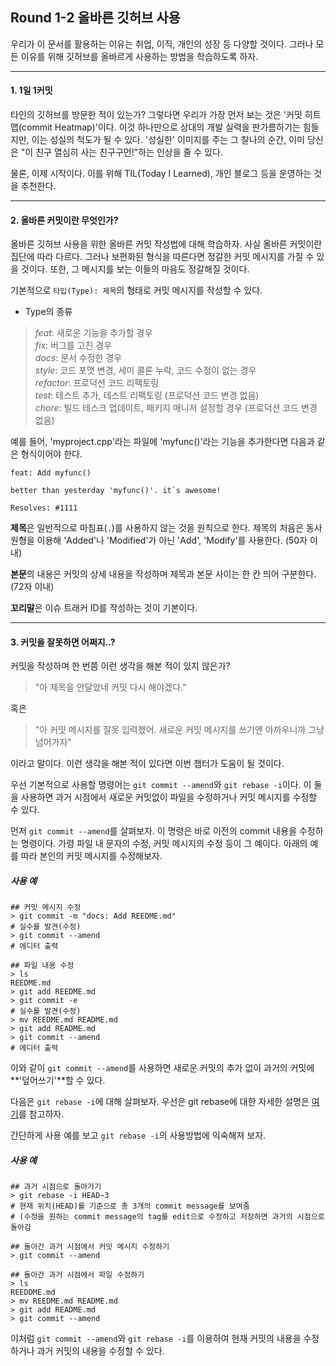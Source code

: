 ## Round 1-2 올바른 깃허브 사용

우리가 이 문서를 활용하는 이유는 취업, 이직, 개인의 성장 등 다양할 것이다. 그러나 모든 이유를 위해 깃허브를 올바르게 사용하는 방법을 학습하도록 하자.

---

#### 1. 1일 1커밋

타인의 깃허브를 방문한 적이 있는가? 그렇다면 우리가 가장 먼저 보는 것은 '커밋 히트맵(commit Heatmap)'이다. 이것 하나만으로 상대의 개발 실력을 판가름하기는 힘들지만, 이는 성실의 척도가 될 수 있다. '성실한' 이미지를 주는 그 찰나의 순간, 이미 당신은 "이 친구 열심히 사는 친구구먼!"하는 인상을 줄 수 있다.

물론, 이제 시작이다. 이를 위해 TIL(Today I Learned), 개인 블로그 등을 운영하는 것을 추천한다.

---

#### 2. 올바른 커밋이란 무엇인가?

올바른 깃허브 사용을 위한 올바른 커밋 작성법에 대해 학습하자. 사실 올바른 커밋이란 집단에 따라 다르다. 그러나 보편화된 형식을 따른다면 정갈한 커밋 메시지를 가질 수 있을 것이다. 또한, 그 메시지를 보는 이들의 마음도 정갈해질 것이다.

기본적으로 `타입(Type): 제목`의 형태로 커밋 메시지를 작성할 수 있다.

* Type의 종류

> *feat*: 새로운 기능을 추가할 경우  
> *fix*: 버그를 고친 경우  
> *docs*: 문서 수정한 경우  
> *style*: 코드 포맷 변경, 세미 콜론 누락, 코드 수정이 없는 경우  
> *refactor*: 프로덕션 코드 리팩토링  
> *test*: 테스트 추가, 테스트 리팩토링 (프로덕션 코드 변경 없음)  
> *chore*: 빌드 테스크 업데이트, 패키지 매니저 설정할 경우 (프로덕션 코드 변경 없음)  

예를 들어, 'myproject.cpp'라는 파일에 'myfunc()'라는 기능을 추가한다면 다음과 같은 형식이어야 한다.  

```
feat: Add myfunc()

better than yesterday 'myfunc()'. it`s awesome!

Resolves: #1111
```

**제목**은 일반적으로 마침표(`.`)를 사용하지 않는 것을 원칙으로 한다. 제목의 처음은 동사 원형을 이용해 'Added'나 'Modified'가 아닌 'Add', 'Modify'를 사용한다. (50자 이내)

**본문**의 내용은 커밋의 상세 내용을 작성하며 제목과 본문 사이는 한 칸 띄어 구분한다. (72자 이내)

**꼬리말**은 이슈 트래커 ID를 작성하는 것이 기본이다.

---

#### 3. 커밋을 잘못하면 어쩌지..?

커밋을 작성하며 한 번쯤 이런 생각을 해본 적이 있지 않은가?

> "아 제목을 안달았네 커밋 다시 해야겠다."

혹은

> "아 커밋 메시지를 잘못 입력했어. 새로운 커밋 메시지를 쓰기엔 아까우니까 그냥 넘어가자"

이라고 말이다. 이런 생각을 해본 적이 있다면 이번 챕터가 도움이 될 것이다.

우선 기본적으로 사용할 명령어는 `git commit --amend`와 `git rebase -i`이다. 이 둘을 사용하면 과거 시점에서 새로운 커밋없이 파일을 수정하거나 커밋 메시지를 수정할 수 있다.

먼저 `git commit --amend`를 살펴보자. 이 명령은 바로 이전의 commit 내용을 수정하는 명령이다. 가령 파일 내 문자의 수정, 커밋 메시지의 수정 등이 그 예이다. 아래의 예를 따라 본인의 커밋 메시지를 수정해보자.

##### 사용 예

```
## 커밋 메시지 수정
> git commit -m "docs: Add REEDME.md"
# 실수를 발견(수정)
> git commit --amend
# 에디터 출력

## 파일 내용 수정
> ls
REEDME.md
> git add REEDME.md
> git commit -e
# 실수를 발견(수정)
> mv REEDME.md README.md
> git add README.md
> git commit --amend
# 에디터 출력
```

이와 같이 `git commit --amend`를 사용하면 새로운 커밋의 추가 없이 과거의 커밋에 **'덮어쓰기'**할 수 있다.

다음은 `git rebase -i`에 대해 살펴보자. 우선은 git rebase에 대한 자세한 설명은 [여기][git rebase]를 참고하자.

간단하게 사용 예를 보고 `git rebase -i`의 사용방법에 익숙해져 보자.

##### 사용 예

```
## 과거 시점으로 돌아가기
> git rebase -i HEAD~3
# 현재 위치(HEAD)를 기준으로 총 3개의 commit message를 보여줌
# (수정을 원하는 commit message의 tag를 edit으로 수정하고 저장하면 과거의 시점으로 돌아감

## 돌아간 과거 시점에서 커밋 메시지 수정하기
> git commit --amend

## 돌아간 과거 시점에서 파일 수정하기
> ls
REEDDME.md
> mv REEDME.md README.md
> git add README.md
> git commit --amend
```

이처럼 `git commit --amend`와 `git rebase -i`를 이용하여 현재 커밋의 내용을 수정하거나 과거 커밋의 내용을 수정할 수 있다.

[git rebase]: https://git-scm.com/book/ko/v1/Git-%EB%B8%8C%EB%9E%9C%EC%B9%98-Rebase%ED%95%98%EA%B8%B0

